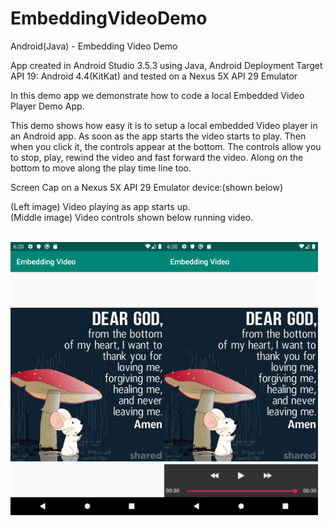 # EmbeddingVideoDemo
Android(Java) - Embedding Video Demo

App created in Android Studio 3.5.3 using Java, Android Deployment Target API 19: Android 4.4(KitKat) and tested on a Nexus 5X API 29 Emulator

In this demo app we demonstrate how to code a local Embedded Video Player Demo App.

This demo shows how easy it is to setup a local embedded Video player in an Android app. As soon as the app starts
the video starts to play. Then when you click it, the controls appear at the bottom. The controls allow you to stop, play,
rewind the video and fast forward the video. Along on the bottom to move along the play time line too.

Screen Cap on a Nexus 5X API 29 Emulator device:(shown below)</br>

(Left image) Video playing as app starts up.<br>
(Middle image) Video controls shown below running video.<br><br>

<p>
  <img align="left" src="https://github.com/digitalMirko/EmbeddingVideoDemo/blob/master/SC01.png?raw=true" width="246"/> 
  <img align="left" src="https://github.com/digitalMirko/EmbeddingVideoDemo/blob/master/SC02.png?raw=true" width="246"/> 
  
  
  
</p>
